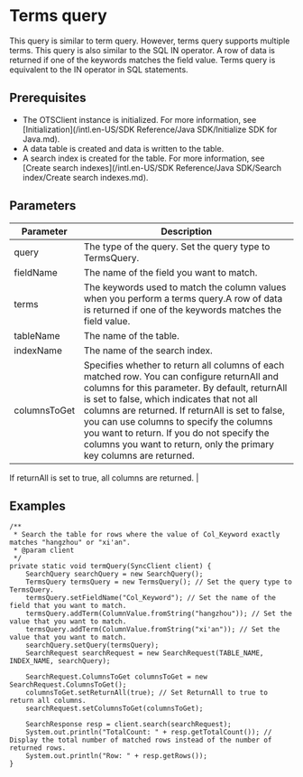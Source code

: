 # Terms query

This query is similar to term query. However, terms query supports multiple terms. This query is also similar to the SQL IN operator. A row of data is returned if one of the keywords matches the field value. Terms query is equivalent to the IN operator in SQL statements.

## Prerequisites

-   The OTSClient instance is initialized. For more information, see [Initialization](/intl.en-US/SDK Reference/Java SDK/Initialize SDK for Java.md).
-   A data table is created and data is written to the table.
-   A search index is created for the table. For more information, see [Create search indexes](/intl.en-US/SDK Reference/Java SDK/Search index/Create search indexes.md).

## Parameters

|Parameter|Description|
|---------|-----------|
|query|The type of the query. Set the query type to TermsQuery.|
|fieldName|The name of the field you want to match.|
|terms|The keywords used to match the column values when you perform a terms query.A row of data is returned if one of the keywords matches the field value. |
|tableName|The name of the table.|
|indexName|The name of the search index.|
|columnsToGet|Specifies whether to return all columns of each matched row. You can configure returnAll and columns for this parameter. By default, returnAll is set to false, which indicates that not all columns are returned. If returnAll is set to false, you can use columns to specify the columns you want to return. If you do not specify the columns you want to return, only the primary key columns are returned.

If returnAll is set to true, all columns are returned. |

## Examples

```
/**
 * Search the table for rows where the value of Col_Keyword exactly matches "hangzhou" or "xi'an".
 * @param client
 */
private static void termQuery(SyncClient client) {
    SearchQuery searchQuery = new SearchQuery();
    TermsQuery termsQuery = new TermsQuery(); // Set the query type to TermsQuery.
    termsQuery.setFieldName("Col_Keyword"); // Set the name of the field that you want to match.
    termsQuery.addTerm(ColumnValue.fromString("hangzhou")); // Set the value that you want to match.
    termsQuery.addTerm(ColumnValue.fromString("xi'an")); // Set the value that you want to match.
    searchQuery.setQuery(termsQuery);
    SearchRequest searchRequest = new SearchRequest(TABLE_NAME, INDEX_NAME, searchQuery);

    SearchRequest.ColumnsToGet columnsToGet = new SearchRequest.ColumnsToGet();
    columnsToGet.setReturnAll(true); // Set ReturnAll to true to return all columns.
    searchRequest.setColumnsToGet(columnsToGet);

    SearchResponse resp = client.search(searchRequest);
    System.out.println("TotalCount: " + resp.getTotalCount()); // Display the total number of matched rows instead of the number of returned rows.
    System.out.println("Row: " + resp.getRows());
}
```

